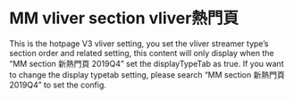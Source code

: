 # MM vliver section vliver熱門頁

This is the hotpage V3 vliver setting, you set the vliver streamer type’s section order and related setting, this content will only display when the “MM section 新熱門頁 2019Q4” set the displayTypeTab as true. If you want to change the display typetab setting, please search “MM section 新熱門頁 2019Q4” to set the config. 
